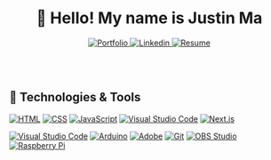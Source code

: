 <h1 align="center">👋 Hello! My name is Justin Ma</h1>

<p align="center">  
  <a href="https://justinma.ca/">
    <img alt="Portfolio" title="Portfolio" target="_blank" src="https://img.shields.io/badge/Portfolio%3A-Justin%20Ma's%20Website-2FCBEF">
  <a href="https://www.linkedin.com/in/justin-ma-310407242/">
    <img alt="Linkedin" title="Linkedin" target="_blank" src="https://img.shields.io/badge/Linkedin%3A-Justin%20Ma-9A99FF">
  <a href="https://acrobat.adobe.com/link/review?uri=urn:aaid:scds:US:150d88ed-6a9b-3616-b6c0-2dd844fae74e">
    <img alt="Resume" title="Resume" target="_blank" src="https://img.shields.io/badge/Resume%3A-Download%20Here-E6DB74">
  </a>

  
  <br><br>
</p>

<h2>🔨 Technologies & Tools</h2>
<p>
<a href="#"><img alt="HTML" src="https://img.shields.io/badge/HTML-E34F26.svg?logo=html5&logoColor=white"></a>
<a href="#"><img alt="CSS" src="https://img.shields.io/badge/CSS-1572B6.svg?logo=html5&logoColor=white"></a>
<a href="#"><img alt="JavaScript" src="https://img.shields.io/badge/JavaScript-F7DF1E.svg?logo=javascript&logoColor=black"></a>
<a href="#"><img alt="Visual Studio Code" src="https://img.shields.io/badge/Visual%20Studio%20Code-0078d7.svg?logo=visual-studio-code&logoColor=white"></a>
<a href="#"><img alt="Next.js" src="https://img.shields.io/badge/Next.js-000000.svg?logo=next.js&logoColor=white">


</p>
<p>
<a href="#"><img alt="Visual Studio Code" src="https://img.shields.io/badge/Visual%20Studio%20Code-0078d7.svg?logo=visual-studio-code&logoColor=white"></a>
<a href="#"><img alt="Arduino" src="https://img.shields.io/badge/-Arduino-00979D?logo=Arduino&logoColor=white"></a>
<a href="#"><img alt="Adobe" src="https://img.shields.io/badge/Adobe-FF0000.svg?logo=adobe&logoColor=white"></a>
<a href="#"><img alt="Git" src="https://img.shields.io/badge/Git-F05033.svg?logo=git&logoColor=white"></a>
<a href="#"><img alt="OBS Studio" src="https://img.shields.io/badge/-OBS%20Studio-302E31?logo=obs-studio&logoColor=white"></a>
<a href="#"><img alt="Raspberry Pi" src="https://img.shields.io/badge/-Raspberry%20Pi-C51A4A?style=flat-square&logo=Raspberry-Pi"></a>
<br>
</p>
